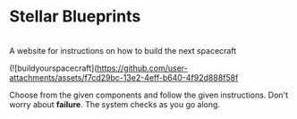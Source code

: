 # Stellar Blueprints

<br>A website for instructions on how to build the next spacecraft</br>

(![buildyourspacecraft](https://github.com/user-attachments/assets/f7cd29bc-13e2-4eff-b640-4f92d888f58f

Choose from the given components and follow the given instructions. Don't worry about **failure**. The system checks as you go along.

